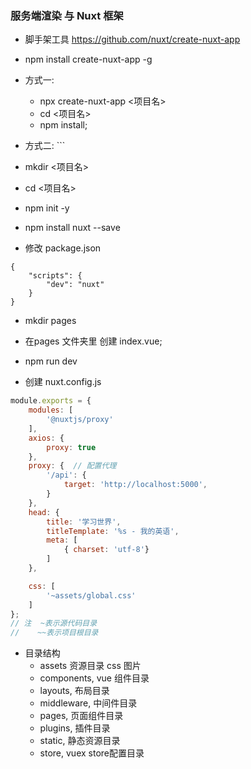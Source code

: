 ### 服务端渲染 与 Nuxt 框架

- 脚手架工具 https://github.com/nuxt/create-nuxt-app
- npm install create-nuxt-app -g

- 方式一: 
    + npx create-nuxt-app <项目名>
    + cd <项目名>
    + npm install;
- 方式二: ```
- mkdir <项目名>
- cd <项目名>
- npm init -y
- npm install nuxt --save
- 修改 package.json
```
{
    "scripts": {
        "dev": "nuxt"
    }
}
```

- mkdir pages
- 在pages 文件夹里 创建 index.vue;

- npm run dev
- 创建 nuxt.config.js
```javascript
module.exports = {
    modules: [
        '@nuxtjs/proxy'
    ],
    axios: {
        proxy: true
    },
    proxy: {  // 配置代理
        '/api': {
            target: 'http://localhost:5000',
        }
    },
    head: {  
        title: '学习世界',
        titleTemplate: '%s - 我的英语',
        meta: [
            { charset: 'utf-8'}
        ]
    },

    css: [
        '~assets/global.css'
    ]
};
// 注  ~表示源代码目录
//    ~~表示项目根目录
```
- 目录结构
    + assets 资源目录 css 图片
    + components, vue 组件目录
    + layouts, 布局目录
    + middleware, 中间件目录
    + pages, 页面组件目录
    + plugins, 插件目录
    + static, 静态资源目录
    + store,  vuex store配置目录

